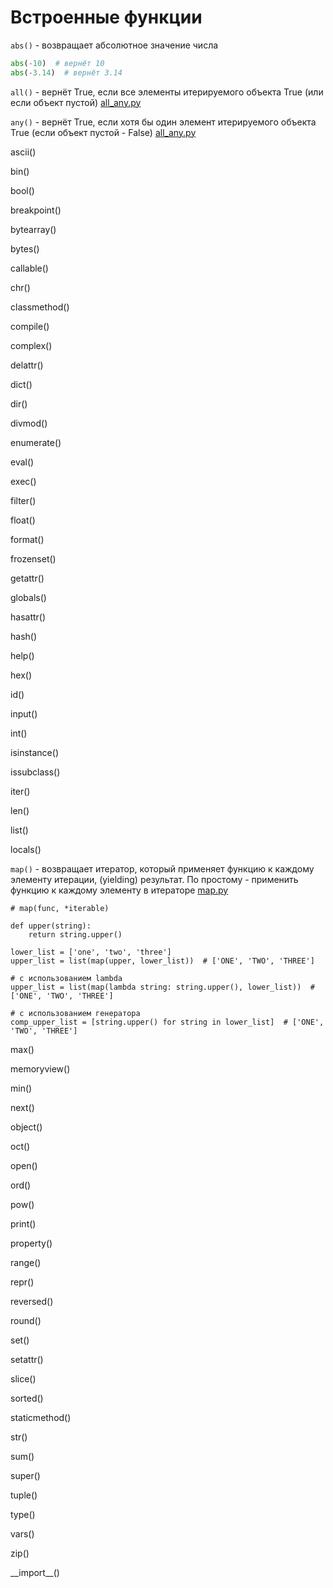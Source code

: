 # Встроенные функции

`abs()` - возвращает абсолютное значение числа

``` Python 3
abs(-10)  # вернёт 10
abs(-3.14)  # вернёт 3.14
```

`all()` - вернёт True, если все элементы итерируемого объекта True
(или если объект пустой) [all_any.py](all_any.py)

`any()` - вернёт True, если хотя бы один элемент
итерируемого объекта True (если объект пустой - False) [all_any.py](all_any.py)

ascii()

bin()

bool()

breakpoint()

bytearray()

bytes()

callable()

chr()

classmethod()

compile()

complex()

delattr()

dict()

dir()

divmod()

enumerate()

eval()

exec()

filter()

float()

format()

frozenset()

getattr()

globals()

hasattr()

hash()

help()

hex()

id()

input()

int()

isinstance()

issubclass()

iter()

len()

list()

locals()

`map()` - возвращает итератор, который применяет функцию к каждому элементу итерации, (yielding) результат. По простому - применить функцию к каждому элементу в итераторе [map.py](map.py)

```
# map(func, *iterable)

def upper(string):
    return string.upper()

lower_list = ['one', 'two', 'three']
upper_list = list(map(upper, lower_list))  # ['ONE', 'TWO', 'THREE']
```

```
# с использованием lambda
upper_list = list(map(lambda string: string.upper(), lower_list))  # ['ONE', 'TWO', 'THREE']

# с использованием генератора
comp_upper_list = [string.upper() for string in lower_list]  # ['ONE', 'TWO', 'THREE']
```

max()

memoryview()

min()

next()

object()

oct()

open()

ord()

pow()

print()

property()

range()

repr()

reversed()

round()

set()

setattr()

slice()

sorted()

staticmethod()

str()

sum()

super()

tuple()

type()

vars()

zip()

\_\_import__()